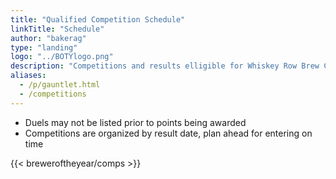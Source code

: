 ```yaml
---
title: "Qualified Competition Schedule"
linkTitle: "Schedule"
author: "bakerag"
type: "landing"
logo: "../BOTYlogo.png"
description: "Competitions and results elligible for Whiskey Row Brew Club's Brewer of the Year points"
aliases:
  - /p/gauntlet.html
  - /competitions
---
```


* Duels may not be listed prior to points being awarded
* Competitions are organized by result date, plan ahead for entering on time

{{< breweroftheyear/comps >}}